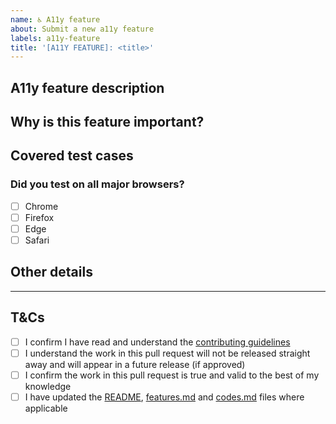 ```yaml
---
name: ♿ A11y feature
about: Submit a new a11y feature
labels: a11y-feature
title: '[A11Y FEATURE]: <title>'
---
```


## A11y feature description
<!--
  Clearly and concisely describe the new a11y feature.
  Link to an existing issue if one exists.
  Provide screenshots.
-->

## Why is this feature important?
<!--
  Explain why this feature is important to have in Checka11y.css.
  Provide any relevant links to back up your reasoning.
  If this pull request resolves an `a11y-feature` issue, you can leave this section out and just put "This is described in the linked issue."
-->

## Covered test cases
<!--
  Were any tests added or modified for this feature?
-->

### Did you test on all major browsers?
<!--
  Put an `x` in all the boxes that apply.
  If not, please add a brief explanation as to why you couldn't (e.g. "I couldn't test Safari because I don't have access to an Apple device").
-->
- [ ] Chrome
- [ ] Firefox
- [ ] Edge
- [ ] Safari

## Other details
<!--
  Please add any other details we should be aware of below that don't fit in any of the categories above (e.g. "I would like this pull request to contribute towards my Hacktoberfest contributions").
  If you have nothing to add here, put "N/A".
-->

---

## T&Cs
<!--
  Put an `x` in all the boxes that you agree to.
-->

- [ ] I confirm I have read and understand the [contributing guidelines](../../CONTRIBUTING.md)
- [ ] I understand the work in this pull request will not be released straight away and will appear in a future release (if approved)
- [ ] I confirm the work in this pull request is true and valid to the best of my knowledge
- [ ] I have updated the [README](../../README.md), [features.md](../../features.md) and [codes.md](../../codes.md) files where applicable